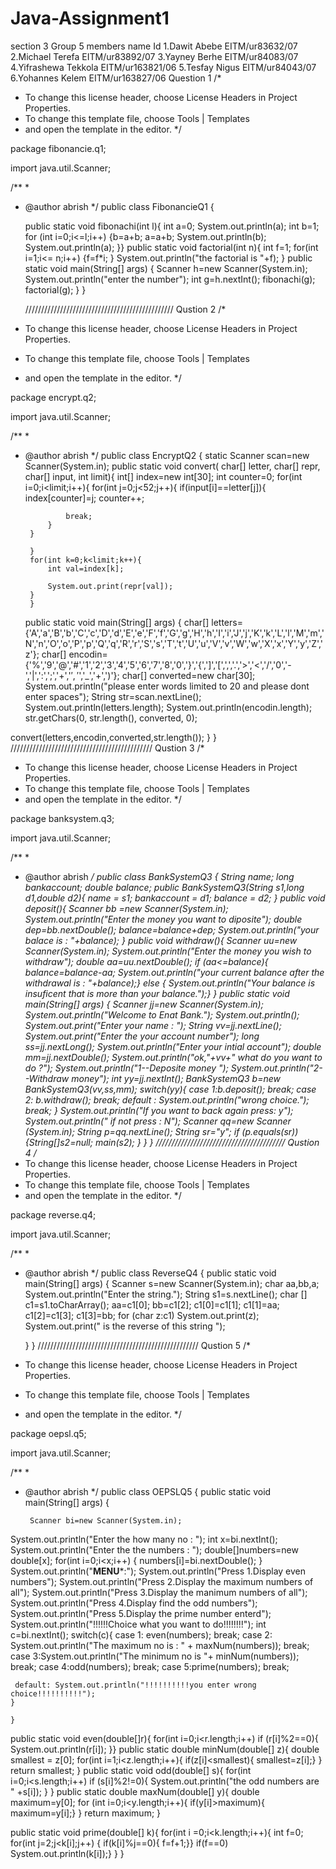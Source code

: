 # Java-Assignment1
section 3
                                       Group 5 members name                          Id
                              1.Dawit Abebe                                   EITM/ur83632/07
                              2.Michael Terefa                               EITM/ur83892/07
                              3.Yayney Berhe                                  EITM/ur84083/07
                              4.Yifrashewa Tekkola                        EITM/ur163821/06 
                              5.Tesfay Nigus                                   EITM/ur84043/07
                              6.Yohannes Kelem                              EITM/ur163827/06
Question 1
/*
 * To change this license header, choose License Headers in Project Properties.
 * To change this template file, choose Tools | Templates
 * and open the template in the editor.
 */

package fibonancie.q1;

import java.util.Scanner;

/**
 *
 * @author abrish
 */
public class FibonancieQ1 {

     public static void fibonachi(int l){
         int a=0;
        System.out.println(a);
        int b=1;
        for (int i=0;i<=l;i++)
        {b=a+b;
        a=a+b;
        System.out.println(b);
                System.out.println(a);
}}
      public static void factorial(int n){
        int f=1;
        for(int i=1;i<= n;i++)
        {f=f*i;
        }
        System.out.println("the factorial is "+f);
    }
    public static void main(String[] args) {
        Scanner h=new Scanner(System.in);
        System.out.println("enter the number");
        int g=h.nextInt();
        fibonachi(g);
        factorial(g);
    }
}

    ///////////////////////////////////////////////
Qustion 2
/*
 * To change this license header, choose License Headers in Project Properties.
 * To change this template file, choose Tools | Templates
 * and open the template in the editor.
 */

package encrypt.q2;

import java.util.Scanner;

/**
 *
 * @author abrish
 */
public class EncryptQ2 {
	static Scanner scan=new Scanner(System.in);
	public static void convert( char[] letter, char[] repr, char[] input, int limit){
		int[] index=new int[30];
		int counter=0;
		for(int i=0;i<limit;i++){
		for(int j=0;j<52;j++){
			if(input[i]==letter[j]){
				index[counter]=j;
				counter++;
				
				break;
			}
		}
		
		}
		for(int k=0;k<limit;k++){
			int val=index[k];
			
			System.out.print(repr[val]);
		}
		}
    public static void main(String[] args) {
	char[] letters={'A','a','B','b','C','c','D','d','E','e','F','f','G','g','H','h','I','i','J','j','K','k','L','l','M','m','N','n','O','o','P','p','Q','q','R','r','S','s','T','t','U','u','V','v','W','w','X','x','Y','y','Z','z'};
	char[] encodin={'%','9','@','#','1','2','3','4','5','6','7','8','0','}','{',']','[',',','.','>','<','/','0','-','|',':',';','+','$','%','^','&','*',',',':','~','`','5','\\','+','=','7','~',':','2','*',']','8','$','_','+',')'};
char[] converted=new char[30];
	System.out.println("please enter words limited to 20 and please dont enter spaces");
String str=scan.nextLine();
System.out.println(letters.length);
System.out.println(encodin.length);
str.getChars(0, str.length(), converted, 0);

convert(letters,encodin,converted,str.length());
    }
    }
/////////////////////////////////////////////
Qustion 3
/*
 * To change this license header, choose License Headers in Project Properties.
 * To change this template file, choose Tools | Templates
 * and open the template in the editor.
 */

package banksystem.q3;

import java.util.Scanner;

/**
 *
 * @author abrish
 */
public class BankSystemQ3 {
    String name;
    long bankaccount;
    double balance;
public BankSystemQ3(String s1,long d1,double d2){
    name = s1;
    bankaccount = d1;
    balance = d2;
}
public void deposit(){
    Scanner bb =new Scanner(System.in);
    System.out.println("Enter the money you want to diposite");
    double dep=bb.nextDouble();
balance=balance+dep;
System.out.println("your balace is : "+balance);
}
public void withdraw(){
Scanner uu=new Scanner(System.in);
System.out.println("Enter the money you wish to withdraw");
double aa=uu.nextDouble();
if (aa<=balance){
    balance=balance-aa;
System.out.println("your current balance after the withdrawal is : "+balance);}
else {
    System.out.println("Your balance is insuficent that is more than your balance.");}
   }
public static void main(String[] args) {
        Scanner jj=new Scanner(System.in);
        System.out.println("Welcome to Enat Bank.");
        System.out.println();
        System.out.print("Enter your name : ");
        String vv=jj.nextLine();
        System.out.print("Enter the your account number");
        long  ss=jj.nextLong();
        System.out.println("Enter your intial account");
        double mm=jj.nextDouble();
        System.out.println("ok,"+vv+" what do you want to do ?");
        System.out.println("1--Deposite money ");
        System.out.println("2--Withdraw money");
        int yy=jj.nextInt();
        BankSystemQ3 b=new BankSystemQ3(vv,ss,mm);
        switch(yy){
            case 1:b.deposit();
                break;
            case 2: b.withdraw();
                break;
            default :
                System.out.println("wrong choice.");
                break;
        }
        System.out.println("If you want to back again press: y");
        System.out.println(" if not press : N");
        Scanner qq=new Scanner (System.in);
        String p=qq.nextLine();
        String sr="y";
        if (p.equals(sr))
        {String[]s2=null;
        main(s2);
        }
}
}
    /////////////////////////////////////////
Qustion 4
/*
 * To change this license header, choose License Headers in Project Properties.
 * To change this template file, choose Tools | Templates
 * and open the template in the editor.
 */

package reverse.q4;

import java.util.Scanner;

/**
 *
 * @author abrish
 */
public class ReverseQ4 {
    public static void main(String[] args) {
    Scanner s=new Scanner(System.in);
       char aa,bb,a;
       System.out.println("Enter the string.");
       String s1=s.nextLine();
       char [] c1=s1.toCharArray();
      aa=c1[0];
      bb=c1[2];
      c1[0]=c1[1];
      c1[1]=aa;
      c1[2]=c1[3];
      c1[3]=bb;
      for (char z:c1)
          System.out.print(z);
         System.out.print(" is the reverse of this string ");

    }
}
///////////////////////////////////////////////////
Qustion 5
/*
 * To change this license header, choose License Headers in Project Properties.
 * To change this template file, choose Tools | Templates
 * and open the template in the editor.
 */

package oepsl.q5;

import java.util.Scanner;

/**
 *
 * @author abrish
 */
public class OEPSLQ5 {
    public static void main(String[] args) {
      
        Scanner bi=new Scanner(System.in);
 System.out.println("Enter the how many no : ");
 int x=bi.nextInt();
 System.out.println("Enter the the numbers : ");
 double[]numbers=new double[x];
 for(int i=0;i<x;i++)
 {
 numbers[i]=bi.nextDouble();
 }
  System.out.println("******MENU*******:");
 System.out.println("Press 1.Display even numbers");
 System.out.println("Press 2.Display the maximum numbers of all");
 System.out.println("Press 3.Display the manimum numbers of all");
 System.out.println("Press 4.Display find the odd numbers");
 System.out.println("Press 5.Display the prime  number enterd");
 System.out.println("!!!!!!Choice what you want to do!!!!!!!!");
 int c=bi.nextInt();
 switch(c){
     case 1: even(numbers); break;
     case 2: System.out.println("The maximum no is : " + maxNum(numbers)); break;
     case 3:System.out.println("The minimum no is "+ minNum(numbers)); break;
     case 4:odd(numbers); break;
     case 5:prime(numbers); break;

     default: System.out.println("!!!!!!!!!!you enter wrong choice!!!!!!!!!!");
    }

    }
 
public static void even(double[]r){
for(int i=0;i<r.length;i++)
if (r[i]%2==0){
 System.out.println(r[i]);
}}
public static double minNum(double[] z){
    double smallest = z[0];
    for(int i=1;i<z.length;i++){
        if(z[i]<smallest){
            smallest=z[i];}
}
        return smallest;
}
public static void odd(double[] s){
    for(int i=0;i<s.length;i++)
    if (s[i]%2!=0){
        System.out.println("the odd numbers are " +s[i]);
}
   }
public static double maxNum(double[] y){
double maximum=y[0];
for (int i=0;i<y.length;i++){
if(y[i]>maximum){
maximum=y[i];}
}
return maximum;
    }

public static void prime(double[] k){
for(int i =0;i<k.length;i++){
    int f=0;
   for(int j=2;j<k[i];j++) {
       if(k[i]%j==0){
       f=f+1;}}
if(f==0)
        System.out.println(k[i]);}
    }   }
